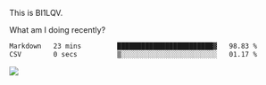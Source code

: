 This is BI1LQV.

What am I doing recently?

<!--START_SECTION:waka-->

```txt
Markdown   23 mins         ████████████████████████▓   98.83 %
CSV        0 secs          ▒░░░░░░░░░░░░░░░░░░░░░░░░   01.17 %
```

<!--END_SECTION:waka-->

<img src="https://github-readme-stats.vercel.app/api?username=bi1lqv&show_icons=true&count_private=true">
